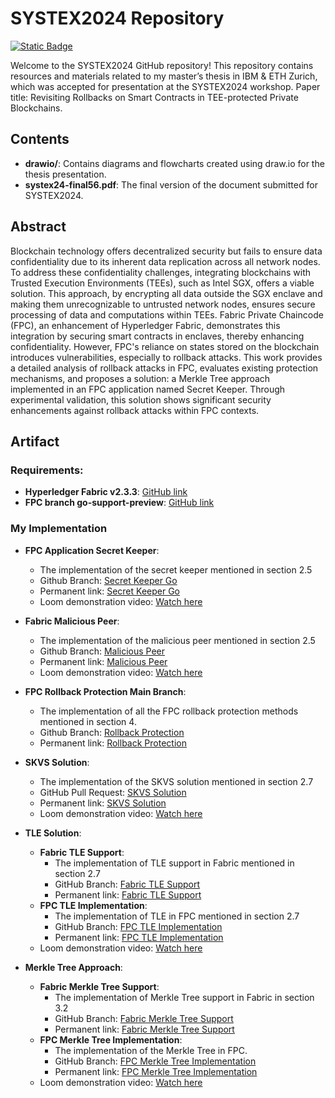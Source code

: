 # SYSTEX2024 Repository

[![Static Badge](https://systex24.github.io/img/systexbadges-available.svg)](https://systex24.github.io/artifact.html)

Welcome to the SYSTEX2024 GitHub repository! This repository contains resources and materials related to my master’s thesis in IBM & ETH Zurich, which was accepted for presentation at the SYSTEX2024 workshop.
Paper title: Revisiting Rollbacks on Smart Contracts in TEE-protected Private Blockchains.


## Contents

- **drawio/**: Contains diagrams and flowcharts created using draw.io for the thesis presentation.
- **systex24-final56.pdf**: The final version of the document submitted for SYSTEX2024.

## Abstract
Blockchain technology offers decentralized security but fails to ensure data confidentiality due to its inherent data replication across all network nodes. To address these confidentiality challenges, integrating blockchains with Trusted Execution Environments (TEEs), such as Intel SGX, offers a viable solution. This approach, by encrypting all data outside the SGX enclave and making them unrecognizable to untrusted network nodes, ensures secure processing of data and computations within TEEs. Fabric Private Chaincode (FPC), an enhancement of Hyperledger Fabric, demonstrates this integration by securing smart contracts in enclaves, thereby enhancing confidentiality. However, FPC's reliance on states stored on the blockchain introduces vulnerabilities, especially to rollback attacks. This work provides a detailed analysis of rollback attacks in FPC, evaluates existing protection mechanisms, and proposes a solution: a Merkle Tree approach implemented in an FPC application named Secret Keeper. Through experimental validation, this solution shows significant security enhancements against rollback attacks within FPC contexts.

## Artifact


### Requirements:

- **Hyperledger Fabric v2.3.3**: [GitHub link](https://github.com/hyperledger/fabric/releases/tag/v2.3.3)
- **FPC branch go-support-preview**: [GitHub link](https://github.com/chenchanglew/fabric-private-chaincode/tree/go-support-preview)

### My Implementation

- **FPC Application Secret Keeper**:
  - The implementation of the secret keeper mentioned in section 2.5
  - Github Branch: [Secret Keeper Go](https://github.com/chenchanglew/fabric-private-chaincode/tree/thesis/rollback-protection-zac/samples/chaincode/secret-keeper-go)
  - Permanent link: [Secret Keeper Go](https://github.com/chenchanglew/fabric-private-chaincode/tree/b7821e80aa752514f5419b8f567ce3c77ce02c34/samples/chaincode/secret-keeper-go)
  - Loom demonstration video: [Watch here](https://www.loom.com/share/e3dca62f8df849229e2c6414fd374289?sid=473acda1-92ac-4ad6-89c4-ddb2f5786dd5)

- **Fabric Malicious Peer**:
  - The implementation of the malicious peer mentioned in section 2.5
  - Github Branch: [Malicious Peer](https://github.com/chenchanglew/fabric/tree/feature/malicious-peer)
  - Permanent link: [Malicious Peer](https://github.com/chenchanglew/fabric/tree/4a34c84a0c42c027471cb3d005550eb01dc9e2a5/)
  - Loom demonstration video: [Watch here](https://www.loom.com/share/e540bf6395f94ab8ba547bd43942d063?sid=b32de7ea-e5d7-43ef-9e06-bf11b3cfc6ff)

- **FPC Rollback Protection Main Branch**:
  - The implementation of all the FPC rollback protection methods mentioned in section 4.
  - Github Branch: [Rollback Protection](https://github.com/chenchanglew/fabric-private-chaincode/tree/thesis/rollback-protection-zac)
  - Permanent link: [Rollback Protection](https://github.com/chenchanglew/fabric-private-chaincode/tree/b7821e80aa752514f5419b8f567ce3c77ce02c34/)

- **SKVS Solution**:
  - The implementation of the SKVS solution mentioned in section 2.7
  - GitHub Pull Request: [SKVS Solution](https://github.com/chenchanglew/fabric-private-chaincode/pull/3)
  - Permanent link: [SKVS Solution](https://github.com/chenchanglew/fabric-private-chaincode/commit/f93e072f69b35734dba5a8de9f91b1c89fcfb7d4) 
  - Loom demonstration video: [Watch here](https://www.loom.com/share/4790cd0cba9e4433879083b41158d42d?sid=a0f367e7-dc49-4065-926d-df7b2fbf55a1)

- **TLE Solution**:
  - **Fabric TLE Support**:
    - The implementation of TLE support in Fabric mentioned in section 2.7
    - GitHub Branch: [Fabric TLE Support](https://github.com/chenchanglew/fabric/tree/feature/support-TLE)
    - Permanent link: [Fabric TLE Support](https://github.com/chenchanglew/fabric/tree/2bd56f3b43c311edc78c5903ac75e7c76d2ec61f/)
  - **FPC TLE Implementation**:
    - The implementation of TLE in FPC mentioned in section 2.7
    - GitHub Branch: [FPC TLE Implementation](https://github.com/chenchanglew/fabric-private-chaincode/tree/thesis/tle-solution)
    - Permanent link: [FPC TLE Implementation](https://github.com/chenchanglew/fabric-private-chaincode/tree/9f9876451c32f31cb064d56bdcd302547869717d)
  - Loom demonstration video: [Watch here](https://www.loom.com/share/4e8814304bcd49c9860861be524febbd?sid=c64b4cdb-0ae3-4125-93af-f369349f11f8)

- **Merkle Tree Approach**:
  - **Fabric Merkle Tree Support**:
    - The implementation of Merkle Tree support in Fabric in section 3.2
    - GitHub Branch: [Fabric Merkle Tree Support](https://github.com/chenchanglew/fabric/tree/feature/support-merkle)
    - Permanent link: [Fabric Merkle Tree Support](https://github.com/chenchanglew/fabric/tree/98c7b36cb98cd14ac8926b89a5e688e08787d03b)
  - **FPC Merkle Tree Implementation**:
    - The implementation of the Merkle Tree in FPC.
    - GitHub Branch: [FPC Merkle Tree Implementation](https://github.com/chenchanglew/fabric-private-chaincode/tree/thesis/merkle-solution)
    - Permanent link: [FPC Merkle Tree Implementation](https://github.com/chenchanglew/fabric-private-chaincode/tree/abb0ed62abaa0fb55a255a092c6f672cc3df4fe2)
  - Loom demonstration video: [Watch here](https://www.loom.com/share/632e389fc03540c4ae1de35440ccbbd1?sid=29d97578-61f5-43a8-b791-6ee5cce450ec)
